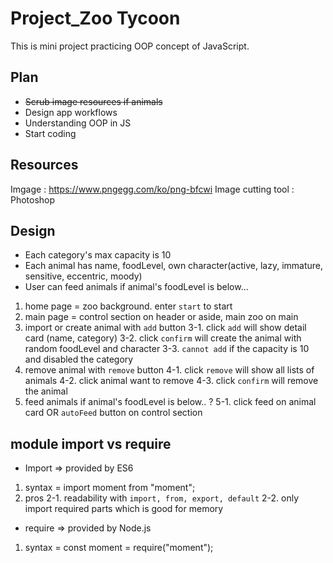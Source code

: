 # Project_Zoo Tycoon

This is mini project practicing OOP concept of JavaScript.<br />
## Plan
* ~~Scrub image resources if animals~~
* Design app workflows
* Understanding OOP in JS
* Start coding

## Resources
Imgage : https://www.pngegg.com/ko/png-bfcwi
Image cutting tool : Photoshop

## Design
* Each category's max capacity is 10
* Each animal has name, foodLevel, own character(active, lazy, immature, sensitive, eccentric, moody)
* User can feed animals if animal's foodLevel is below...

1. home page = zoo background. enter `start` to start
2. main page = control section on header or aside, main zoo on main
3. import or create animal with `add` button
  3-1. click `add` will show detail card (name, category)
  3-2. click `confirm` will create the animal with random foodLevel and character
  3-3. `cannot add` if the capacity is 10 and disabled the category
4. remove animal with `remove` button
  4-1. click `remove` will show all lists of animals
  4-2. click animal want to remove
  4-3. click `confirm` will remove the animal
5. feed animals if animal's foodLevel is below.. ?
  5-1. click feed on animal card OR `autoFeed` button on control section

## module import vs require
* Import => provided by ES6
1. syntax = import moment from "moment";
2. pros
  2-1. readability with `import, from, export, default`
  2-2. only import required parts which is good for memory
* require => provided by Node.js
1. syntax = const moment = require("moment");